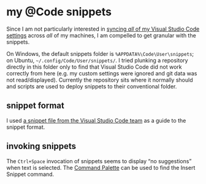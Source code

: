 # my @Code snippets

Since I am not particularly interested in [syncing _all_ of my Visual Studio Code settings](https://github.com/shanalikhan/code-settings-sync) across _all_ of my machines, I am compelled to get granular with the snippets.

On Windows, the default snippets folder is `%APPDATA%\Code\User\snippets`; on Ubuntu, `~/.config/Code/User/snippets/`. I tried plunking a repository directly in this folder only to find that Visual Studio Code did not work correctly from here (e.g. my custom settings were ignored and git data was not read/displayed). Currently the repository sits where it normally should and scripts are used to deploy snippets to their conventional folder.

## snippet format

I used [a snippet file from the Visual Studio Code team](https://github.com/Microsoft/vscode/blob/master/extensions/markdown/snippets/markdown.json) as a guide to the snippet format.

## invoking snippets

The `Ctrl+Space` invocation of snippets seems to display “no suggestions” when text is selected. The [Command Palette](https://code.visualstudio.com/docs/getstarted/userinterface#_command-palette) can be used to find the Insert Snippet command.